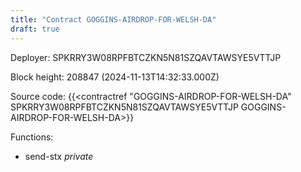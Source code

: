 ```yaml
---
title: "Contract GOGGINS-AIRDROP-FOR-WELSH-DA"
draft: true
---
```

Deployer: SPKRRY3W08RPFBTCZKN5N81SZQAVTAWSYE5VTTJP


 



Block height: 208847 (2024-11-13T14:32:33.000Z)

Source code: {{<contractref "GOGGINS-AIRDROP-FOR-WELSH-DA" SPKRRY3W08RPFBTCZKN5N81SZQAVTAWSYE5VTTJP GOGGINS-AIRDROP-FOR-WELSH-DA>}}

Functions:

* send-stx _private_
